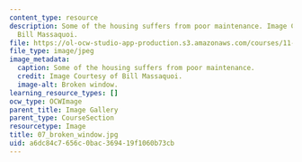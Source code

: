 ```yaml
---
content_type: resource
description: Some of the housing suffers from poor maintenance. Image Courtesy of
  Bill Massaquoi.
file: https://ol-ocw-studio-app-production.s3.amazonaws.com/courses/11-945-springfield-studio-fall-2005/a6dc84c7656c0bac369419f1060b73cb_07_broken_window.jpg
file_type: image/jpeg
image_metadata:
  caption: Some of the housing suffers from poor maintenance.
  credit: Image Courtesy of Bill Massaquoi.
  image-alt: Broken window.
learning_resource_types: []
ocw_type: OCWImage
parent_title: Image Gallery
parent_type: CourseSection
resourcetype: Image
title: 07_broken_window.jpg
uid: a6dc84c7-656c-0bac-3694-19f1060b73cb
---
```

